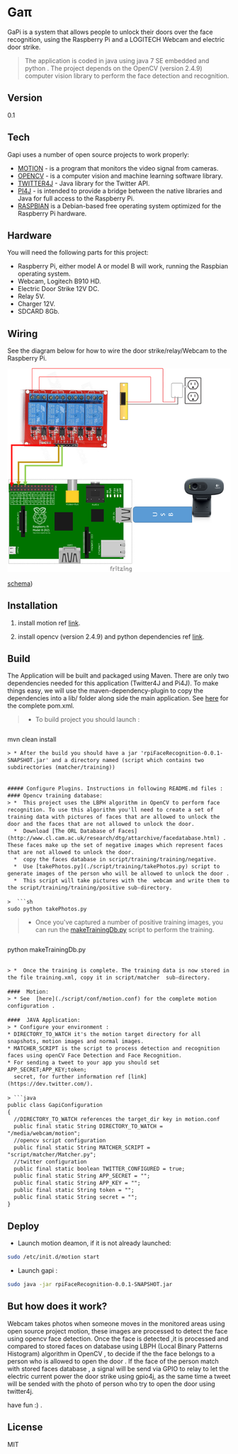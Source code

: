 Gaπ
====
GaPi is a system that allows people to unlock their doors over the face recognition, using the Raspberry Pi and a LOGITECH Webcam and electric door strike.

> The application is coded in java using java 7 SE embedded and python .
The project depends on the OpenCV (version 2.4.9) computer vision library to perform the face detection and recognition.     

Version
----

0.1

Tech
-----------

Gapi uses a number of open source projects to work properly:

* [MOTION](http://www.lavrsen.dk/foswiki/bin/view/Motion/WebHome) -  is a program that monitors the video signal from cameras.
* [OPENCV](http://opencv.org/) -  is a computer vision and machine learning software library.
* [TWITTER4J](http://twitter4j.org/en/index.html) - Java library for the Twitter API.
* [PI4J](http://pi4j.com/) -  is intended to provide a bridge between the native libraries and Java for full access to the Raspberry Pi.
* [RASPBIAN](http://www.raspbian.org/)  is a Debian-based free operating system optimized for the Raspberry Pi hardware.

Hardware
-----------

You will need the following parts for this project:

* Raspberry Pi, either model A or model B will work, running the Raspbian operating system.
* Webcam, Logitech B910 HD.
* Electric Door Strike 12V DC.
* Relay 5V.
* Charger 12V.
* SDCARD 8Gb.


Wiring
--------------
See the diagram below for how to wire the door strike/relay/Webcam to the Raspberry Pi.

![schema](/schema/schema.png?raw=true "shema created with fritzing")


[schema](/https://github.com/arotka/gapi/blob/master/schema/schema.png))

Installation
--------------
1. install motion ref [link](http://www.raspberrypi.org/forums/viewtopic.php?t=18314).

2. install opencv (version 2.4.9) and python dependencies ref [link](https://docs.google.com/document/d/1bgVo24hCK0huoxm9zGC9djL6K0yy0z9GldzSy6SZUQY/pub
).

Build
--------------

The Application will be built and packaged using Maven. There are only two dependencies needed for this application (Twitter4J and Pi4J). To make things easy, we will use the maven-dependency-plugin to copy the dependencies into a lib/ folder along side the main application. See [here](./pom.xml) for the complete pom.xml.

> * To build project you should launch : 

> ```sh
mvn clean install
```
> * After the build you should have a jar 'rpiFaceRecognition-0.0.1-SNAPSHOT.jar' and a directory named (script which contains two subdirectories (matcher/training))    


##### Configure Plugins. Instructions in following README.md files :
#### Opencv training database:
> *  This project uses the LBPH algorithm in OpenCV to perform face recognition. To use this algorithm you'll need to create a set of training data with pictures of faces that are allowed to unlock the door and the faces that are not allowed to unlock the door.
  *  Download [The ORL Database of Faces](http://www.cl.cam.ac.uk/research/dtg/attarchive/facedatabase.html) . These faces make up the set of negative images which represent faces that are not allowed to unlock the door. 
  *  copy the faces database in script/training/training/negative.
  *  Use [takePhotos.py](./script/training/takePhotos.py) script to generate images of the person who will be allowed to unlock the door .
  *  This script will take pictures with the  webcam and write them to the script/training/training/positive sub-directory.
    
>  ```sh
sudo python takePhotos.py
```

>  *  Once you've captured a number of positive training images, you can run the [makeTrainingDb.py](./script/training/makeTrainingDb.py) script to perform the training. 

>  ```sh
python makeTrainingDb.py
```

> *  Once the training is complete. The training data is now stored in the file training.xml, copy it in script/matcher  sub-directory.
  
####  Motion:
> * See  [here](./script/conf/motion.conf) for the complete motion configuration .

####  JAVA Application:
> * Configure your environment :
* DIRECTORY_TO_WATCH it's the motion target directory for all snapshots, motion images and normal images.
* MATCHER_SCRIPT is the script to process detection and recognition faces using openCV Face Detection and Face Recognition.
* For sending a tweet to your app you should set APP_SECRET;APP_KEY;token;
  secret, for further information ref [link](https://dev.twitter.com/). 

> ```java
public class GapiConfiguration 
{
  //DIRECTORY_TO_WATCH references the target_dir key in motion.conf
  public final static String DIRECTORY_TO_WATCH = "/media/webcam/motion";
  //opencv script configuration
  public final static String MATCHER_SCRIPT = "script/matcher/Matcher.py";
  //twitter configuration
  public final static boolean TWITTER_CONFIGURED = true;
  public final static String APP_SECRET = "";
  public final static String APP_KEY = "";
  public final static String token = "";
  public final static String secret = "";
}
```

Deploy 
--------------

* Launch motion deamon, if it is not already launched:

```sh
sudo /etc/init.d/motion start
```

* Launch gapi :

```sh
sudo java -jar rpiFaceRecognition-0.0.1-SNAPSHOT.jar
```
But how does it work?
-----------

Webcam takes photos when someone moves in the monitored areas using open source project motion, 
these images are processed to detect the face using opencv face detection.
Once the face is detected ,it is processed and compared to stored faces on database using LBPH (Local Binary Patterns Histogram) algorithm in OpenCV , 
to decide if the the face belongs to a person who is allowed to open the door .
If the face of the person match with stored faces database , a signal will be send via GPIO to relay to let the electric current power the door strike using gpio4j, as the same time a tweet will be sended with the photo of person who try to open the door using twitter4j.

have fun :) .

License
----

MIT